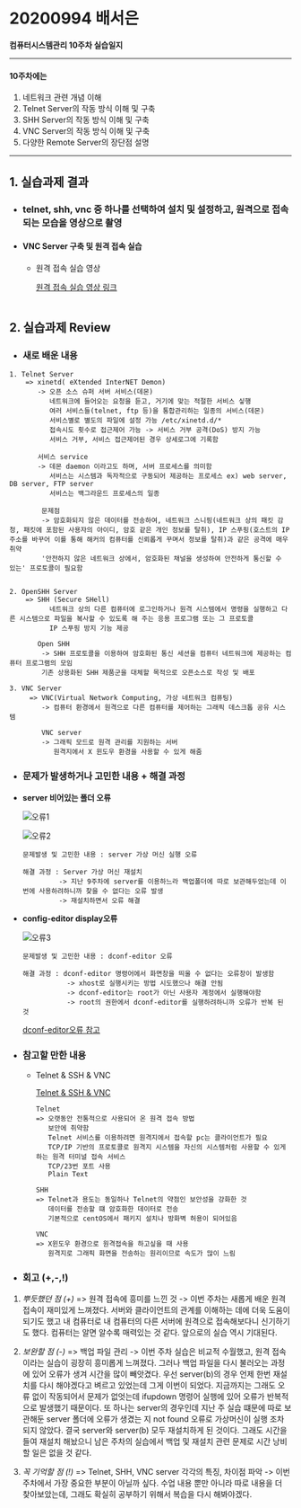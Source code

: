# 20200994 배서은
**컴퓨터시스템관리 10주차 실습일지**

---
#### 10주차에는 
1. 네트워크 관련 개념 이해
2. Telnet Server의 작동 방식 이해 및 구축
3. SHH Server의 작동 방식 이해 및 구축
4. VNC Server의 작동 방식 이해 및 구축
5. 다양한 Remote Server의 장단점 설명
---

## 1. 실습과제 결과

* ### **telnet, shh, vnc 중 하나를 선택하여 설치 및 설정하고, 원격으로 접속 되는 모습을 영상으로 촬영**
  
* #### **VNC Server 구축 및 원격 접속 실습** <br>
    
  * 원격 접속 실습 영상
    <br>

    [원격 접속 실습 영상 링크](https://baedevelog.tistory.com/8)
    <br><br>

## 2. 실습과제 Review

* ### **새로 배운 내용**

```
1. Telnet Server
    => xinetd( eXtended InterNET Demon)
       -> 오픈 소스 슈퍼 서버 서비스(데몬)
          네트워크에 들어오는 요청을 듣고, 거기에 맞는 적절한 서비스 싷행
          여러 서비스들(telnet, ftp 등)을 통합관리하는 일종의 서비스(데몬)
          서비스별로 별도의 파일에 설정 가능 /etc/xinetd.d/*
          접속시도 횟수로 접근제어 가능 -> 서비스 거부 공격(DoS) 방지 가능
          서비스 거부, 서비스 접근제어된 경우 상세로그에 기록함 

       서비스 service
       -> 데몬 daemon 이라고도 하며, 서버 프로세스를 의미함
          서비스는 시스템과 독자적으로 구동되어 제공하는 프로세스 ex) web server, DB server, FTP server
          서비스는 백그라운드 프로세스의 일종

        문제점
        -> 암호화되지 않은 데이터를 전송하여, 네트워크 스니핑(네트워크 상의 패킷 감청, 패킷에 포함된 사용자의 아이디, 암호 같은 개인 정보를 탈취), IP 스푸핑(호스트의 IP주소를 바꾸어 이를 통해 해커의 컴퓨터를 신뢰롭게 꾸며서 정보를 탈취)과 같은 공격에 매우 취약
        '안전하지 않은 네트워크 상에서, 암호화된 채널을 생성하여 안전하게 통신할 수 있는' 프로토콜이 필요함


2. OpenSHH Server
    => SHH (Secure SHell)
          네트워크 상의 다른 컴퓨터에 로그인하거나 원격 시스템에서 명령을 실행하고 다른 시스템으로 파일을 복사할 수 있도록 해 주는 응용 프로그램 또는 그 프로토콜
          IP 스푸핑 방지 기능 제공

       Open SHH
        -> SHH 프로토콜을 이용하여 암호화된 통신 세션을 컴퓨터 네트워크에 제공하는 컴퓨터 프로그램의 모임
        기존 상용화된 SHH 제품군을 대체할 목적으로 오픈소스로 작성 및 배포

3. VNC Server
     => VNC(Virtual Network Computing, 가상 네트워크 컴퓨팅)
        -> 컴퓨터 환경에서 원격으로 다른 컴퓨터를 제어하는 그래픽 데스크톱 공유 시스템

        VNC server
        -> 그래픽 모드로 원격 관리를 지원하는 서버
           원격지에서 X 윈도우 환경을 사용할 수 있게 해줌
```

* ### **문제가 발생하거나 고민한 내용 + 해결 과정**

- **server 비어있는 폴더 오류**

    ![오류1](https://user-images.githubusercontent.com/77660379/117344218-1e592c80-aee0-11eb-9caa-2cc6484d181c.JPG)

    ![오류2](https://user-images.githubusercontent.com/77660379/117344227-2022f000-aee0-11eb-81ac-e3084663a5b3.JPG)

    ```
    문제발생 및 고민한 내용 : server 가상 머신 실행 오류

    해결 과정 : Server 가상 머신 재설치
             -> 지난 9주차에 server를 이용하느라 백업폴더에 따로 보관해두었는데 이번에 사용하려하니까 찾을 수 없다는 오류 발생
             -> 재설치하면서 오류 해결
    ````
- **config-editor display오류**

    ![오류3](https://user-images.githubusercontent.com/77660379/117344235-21541d00-aee0-11eb-8c5a-8f08b8047a7b.JPG)

    ```
    문제발생 및 고민한 내용 : dconf-editor 오류

    해결 과정 : dconf-editor 명령어에서 화면창을 띄울 수 없다는 오류창이 발생함
               -> xhost로 실행시키는 방법 시도했으나 해결 안됨
               -> dconf-editor는 root가 아닌 사용자 계정에서 실행해야함
               -> root의 권한에서 dconf-editor를 실행하려하니까 오류가 반복 된 것
    ````
    [dconf-editor오류 참고](https://superuser.com/questions/310197/how-do-i-fix-a-cannot-open-display-error-when-opening-an-x-program-after-sshi)


* ### **참고할 만한 내용**

  * Telnet & SSH & VNC

    [Telnet & SSH & VNC](https://kimhyun2017.tistory.com/33)

    ```
    Telnet
    => 오랫동안 전통적으로 사용되어 온 원격 접속 방법
       보안에 취약함
       Telnet 서비스를 이용하려면 원격지에서 접속할 pc는 클라이언트가 필요
       TCP/IP 기반의 프로토콜로 원격지 시스템을 자신의 시스템처럼 사용할 수 있게 하는 원격 터미널 접속 서비스
       TCP/23번 포트 사용
       Plain Text

    SHH
    => Telnet과 용도는 동일하나 Telnet의 약점인 보안성을 강화한 것
       데이터를 전송할 떄 암호화한 데이터로 전송
       기본적으로 centOS에서 패키지 설치나 방화벽 허용이 되어있음

    VNC
    => X윈도우 환경으로 원격접속을 하고싶을 때 사용
       원격지로 그래픽 화면을 전송하는 원리이므로 속도가 많이 느림
    ```

* ### **회고 (+,-,!)**

1. *뿌듯했던 점 (+)*
    => 원격 접속에 흥미를 느낀 것
          -> 이번 주차는 새롭게 배운 원격 접속이 재미있게 느껴졌다. 서버와 클라이언트의 관계를 이해하는 데에 더욱 도움이 되기도 했고 내 컴퓨터로 내 컴퓨터의 다른 서버에 원격으로 접속해보다니 신기하기도 했다. 컴퓨터는 알면 알수록 매력있는 것 같다. 앞으로의 실습 역시 기대된다.<br>
       
2. *보완할 점 (-)*
    => 백업 파일 관리
      -> 이번 주차 실습은 비교적 수월했고, 원격 접속이라는 실습이 굉장히 흥미롭게 느껴졌다. 그러나 백업 파일을 다시 불러오는 과정에 있어 오류가 생겨 시간을 많이 빼앗겼다. 우선 server(b)의 경우 언제 한번 재설치를 다시 해야겠다고 벼르고 있었는데 그게 이번이 되었다. 지금까지는 그래도 오류 없이 작동되어서 문제가 없엇는데 ifupdown 명령어 실행에 있어 오류가 반복적으로 발생했기 때문이다. 또 하나는 server의 경우인데 지난 주 실습 떄문에 따로 보관해둔 server 폴더에 오류가 생겼는 지 not found 오류로 가상머신이 실행 조차 되지 않았다. 결국 server와 server(b) 모두 재설치하게 된 것이다. 그래도 시간을 들여 재설치 해놨으니 남은 주차의 실습에서 백업 및 재설치 관련 문제로 시간 낭비할 일은 없을 것 같다.<br>
 
3. *꼭 기억할 점 (!)* 
    => Telnet, SHH, VNC server 각각의 특징, 차이점 파악
         -> 이번 주차에서 가장 중요한 부분이 아닐까 싶다. 수업 내용 뿐만 아니라 따로 내용을 더 찾아보았는데, 그래도 확실히 공부하기 위해서 복습을 다시 해봐야겠다.